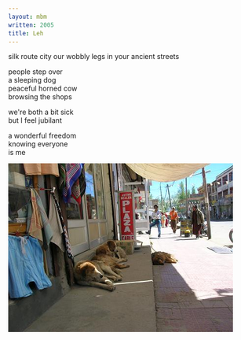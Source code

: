 ```yaml
---
layout: mbm
written: 2005
title: Leh
---
```


<div class="poem">
silk route city  
our wobbly legs  
in your ancient streets
   
people step over  
a sleeping dog  
peaceful horned cow  
browsing the shops
 
we're both a bit sick  
but I feel jubilant
 
a wonderful freedom  
knowing everyone  
is me
</div>

!["Leh dogs"](/assets/images/pilg1/lehdogs.jpg "Leh dogs")
